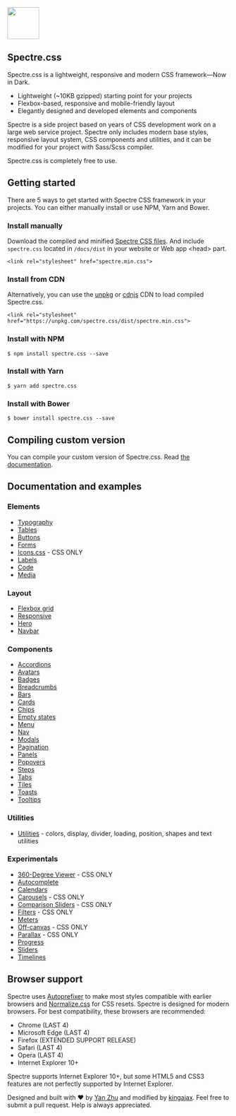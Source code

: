 <a href="https://kingajax.github.io/spectre-dark">
  <img src="https://picturepan2.github.io/spectre/img/spectre-logo.svg" width="72" height="72">
</a>

## Spectre.css

Spectre.css is a lightweight, responsive and modern CSS framework—Now in Dark.

- Lightweight (~10KB gzipped) starting point for your projects
- Flexbox-based, responsive and mobile-friendly layout
- Elegantly designed and developed elements and components

Spectre is a side project based on years of CSS development work on a large web service project. Spectre only includes modern base styles, responsive layout system, CSS components and utilities, and it can be modified for your project with Sass/Scss compiler.

Spectre.css is completely free to use.


## Getting started

There are 5 ways to get started with Spectre CSS framework in your projects. You can either manually install or use NPM, Yarn and Bower.

### Install manually
Download the compiled and minified [Spectre CSS files](https://github.com/kingajax/spectre-dark/tree/master/docs/dist). And include `spectre.css` located in `/docs/dist` in your website or Web app &lt;head&gt; part.

`<link rel="stylesheet" href="spectre.min.css">`

### Install from CDN
Alternatively, you can use the [unpkg](https://unpkg.com/) or [cdnjs](https://cdnjs.com/libraries/spectre.css) CDN to load compiled Spectre.css.

`<link rel="stylesheet" href="https://unpkg.com/spectre.css/dist/spectre.min.css">`

### Install with NPM
`$ npm install spectre.css --save`

### Install with Yarn
`$ yarn add spectre.css`

### Install with Bower
`$ bower install spectre.css --save`

## Compiling custom version

You can compile your custom version of Spectre.css. Read [the documentation](https://kingajax.github.io/Spectre-Dark/getting-started/custom.html).

## Documentation and examples

### Elements

- [Typography](https://kingajax.github.io/spectre-dark/elements/typography.html)
- [Tables](https://kingajax.github.io/spectre-dark/elements/tables.html)
- [Buttons](https://kingajax.github.io/spectre-dark/elements/buttons.html)
- [Forms](https://kingajax.github.io/spectre-dark/elements/forms.html)
- [Icons.css](https://picturepan2.github.io/icons.css) - CSS ONLY
- [Labels](https://kingajax.github.io/spectre-dark/elements/labels.html)
- [Code](https://kingajax.github.io/spectre-dark/elements/code.html)
- [Media](https://kingajax.github.io/spectre-dark/elements/media.html)

### Layout
- [Flexbox grid](https://kingajax.github.io/spectre-dark/layout/grid.html)
- [Responsive](https://kingajax.github.io/spectre-dark/layout/responsive.html)
- [Hero](https://kingajax.github.io/spectre-dark/layout/hero.html)
- [Navbar](https://kingajax.github.io/spectre-dark/layout/navbar.html)

### Components
- [Accordions](https://kingajax.github.io/spectre-dark/components/accordions.html)
- [Avatars](https://kingajax.github.io/spectre-dark/components/avatars.html)
- [Badges](https://kingajax.github.io/spectre-dark/components/badges.html)
- [Breadcrumbs](https://kingajax.github.io/spectre-dark/components/breadcrumbs.html)
- [Bars](https://kingajax.github.io/spectre-dark/components/bars.html)
- [Cards](https://kingajax.github.io/spectre-dark/components/cards.html)
- [Chips](https://kingajax.github.io/spectre-dark/components/chips.html)
- [Empty states](https://kingajax.github.io/spectre-dark/components/empty.html)
- [Menu](https://kingajax.github.io/spectre-dark/components/menu.html)
- [Nav](https://kingajax.github.io/spectre-dark/components/nav.html)
- [Modals](https://kingajax.github.io/spectre-dark/components/modals.html)
- [Pagination](https://kingajax.github.io/spectre-dark/components/pagination.html)
- [Panels](https://kingajax.github.io/spectre-dark/components/panels.html)
- [Popovers](https://kingajax.github.io/spectre-dark/components/popovers.html)
- [Steps](https://kingajax.github.io/spectre-dark/components/steps.html)
- [Tabs](https://kingajax.github.io/spectre-dark/components/tabs.html)
- [Tiles](https://kingajax.github.io/spectre-dark/components/tiles.html)
- [Toasts](https://kingajax.github.io/spectre-dark/components/toasts.html)
- [Tooltips](https://kingajax.github.io/spectre-dark/components/tooltips.html)

### Utilities

- [Utilities](https://kingajax.github.io/spectre-dark/utilities.html) - colors, display, divider, loading, position, shapes and text utilities

### Experimentals
- [360-Degree Viewer](https://kingajax.github.io/spectre-dark/experimentals/viewer-360.html) - CSS ONLY
- [Autocomplete](https://kingajax.github.io/spectre-dark/experimentals/autocomplete.html)
- [Calendars](https://kingajax.github.io/spectre-dark/experimentals/calendars.html)
- [Carousels](https://kingajax.github.io/spectre-dark/experimentals/carousels.html) - CSS ONLY
- [Comparison Sliders](https://kingajax.github.io/spectre-dark/experimentals/comparison.html) - CSS ONLY
- [Filters](https://kingajax.github.io/spectre-dark/experimentals/filters.html) - CSS ONLY
- [Meters](https://kingajax.github.io/spectre-dark/experimentals/meters.html)
- [Off-canvas](https://kingajax.github.io/spectre-dark/experimentals/off-canvas.html) - CSS ONLY
- [Parallax](https://kingajax.github.io/spectre-dark/experimentals/parallax.html) - CSS ONLY
- [Progress](https://kingajax.github.io/spectre-dark/experimentals/progress.html)
- [Sliders](https://kingajax.github.io/spectre-dark/experimentals/sliders.html)
- [Timelines](https://kingajax.github.io/spectre-dark/experimentals/timelines.html)

## Browser support
Spectre uses [Autoprefixer](https://github.com/postcss/autoprefixer) to make most styles compatible with earlier browsers and [Normalize.css](https://necolas.github.io/normalize.css/) for CSS resets. Spectre is designed for modern browsers. For best compatibility, these browsers are recommended:

- Chrome (LAST 4)
- Microsoft Edge (LAST 4)
- Firefox (EXTENDED SUPPORT RELEASE)
- Safari (LAST 4)
- Opera (LAST 4)
- Internet Explorer 10+

Spectre supports Internet Explorer 10+, but some HTML5 and CSS3 features are not perfectly supported by Internet Explorer.

Designed and built with ♥ by [Yan Zhu](https://twitter.com/picturepan2) and modified by [kingajax](https://github.com/kingajax/spectre-dark). Feel free to submit a pull request. Help is always appreciated.
